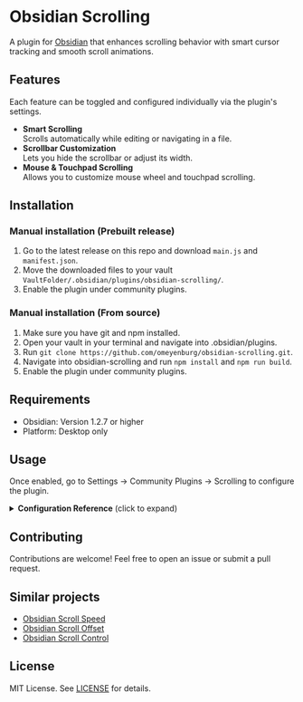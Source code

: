 # Obsidian Scrolling

A plugin for [Obsidian](https://obsidian.md/) that enhances scrolling behavior with smart cursor tracking and smooth scroll animations.

## Features

Each feature can be toggled and configured individually via the plugin's settings.

- **Smart Scrolling**<br>
Scrolls automatically while editing or navigating in a file.
- **Scrollbar Customization**<br>
Lets you hide the scrollbar or adjust its width.
- **Mouse & Touchpad Scrolling**<br>
Allows you to customize mouse wheel and touchpad scrolling.

## Installation

### Manual installation (Prebuilt release)

1. Go to the latest release on this repo and download `main.js` and `manifest.json`.
2. Move the downloaded files to your vault `VaultFolder/.obsidian/plugins/obsidian-scrolling/`.
3. Enable the plugin under community plugins.

### Manual installation (From source)

1. Make sure you have git and npm installed.
2. Open your vault in your terminal and navigate into .obsidian/plugins.
3. Run `git clone https://github.com/omeyenburg/obsidian-scrolling.git`.
4. Navigate into obsidian-scrolling and run `npm install` and `npm run build`.
6. Enable the plugin under community plugins.

## Requirements

- Obsidian: Version 1.2.7 or higher
- Platform: Desktop only

## Usage

Once enabled, go to Settings -> Community Plugins -> Scrolling to configure the plugin.

<details>
<summary><strong>Configuration Reference</strong> (click to expand)</summary>

### Smart scrolling

- **Mode**<br>
**Follow cursor**: Smoothly keeps text cursor within a comfortable zone while moving or editing.<br>
Behaves similarly to Vim's `scrolloff` option.<br>
**Page jumping**: Reduces scrolling by jumping by whole pages at screen edges.<br>
Best paired with high center radius and longer animation.<br>
→ Default: Follow cursor

    - **Scroll zone radius when editing**<br>
    Defines how far the cursor can move from the center before scrolling.<br>
    → Default: 75

    - **Scroll smoothness when editing**<br>
    Adjusts how fast or slow the scrolling animation is when editing moves the cursor.<br>
    → Default: 25

    - **Scroll zone radius when moving cursor**<br>
    Defines how far you can move the cursor from the center before scrolling.<br>
    → Default: 75

    - **Scroll smoothness when moving cursor**<br>
    Adjusts how fast or slow the scrolling animation is when you move the cursor.<br>
    → Default: 25

    - **Dynamic animations**<br>
    Skip animation frames if lots of scroll events occur for smoother animation.<br>
    → Default: enabled

    - **Invoke on mouse-driven cursor movement**<br>
    Apply this feature when the text cursor is moved with the mouse.<br>
    → Default: disabled

        - **Invoke on mouse selection**<br>
        Also trigger when the mouse has selected text.<br>
        → Default: disabled

### Scrollbar appearance

- **Apply to all scrollbars**<br>
Whether scrollbar settings should apply to all scrollbars or only markdown files. (Platform: Windows & Linux only)<br>
→ Default: disabled

- **Scrollbar visibility**<br>
Show scrollbars always, while scrolling or never. (Platform: Windows & Linux only)<br>
→ Default: Always show scrollbars

- **Scrollbar thickness**<br>
Width in pixels. (Platform: Linux only)<br>
→ Default: 12

### Mouse/Touchpad scrolling (Experimental)

- **Enabled**<br>
Whether mouse/touchpad scrolling settings are applied.<br>
→ Default: enabled

    - **Invert scroll direction**<br>
    Reverse the scroll direction for both mouse and touchpad.<br>
    → Default: disabled

    - **Mouse scroll speed**<br>
    Scroll speed multiplier for mouse wheel.<br>
    → Default: 50

    - **Mouse scroll smoothness**<br>
    Determines mouse scroll smoothness.<br>
    → Default: 75

    - **Touchpad detection**<br>
    Detect touchpad input to provide smoother scrolling. (Should work well with most devices)<br>
    → Default: enabled

        - **Touchpad scroll speed**<br>
        Adjusts scroll speed when using a touchpad.<br>
        → Default: 50

        - **Touchpad smoothness**<br>
        Controls the smoothness of touchpad.<br>
        → Default: 75

        - **Touchpad friction threshold**<br>
        Sets the minimum scroll strength below which increased friction is applied for finer control.<br>
        → Default: 20

</details>

## Contributing

Contributions are welcome! Feel free to open an issue or submit a pull request.

## Similar projects

- [Obsidian Scroll Speed](https://github.com/flolu/obsidian-scroll-speed)
- [Obsidian Scroll Offset](https://github.com/lijyze/scroll-offset)
- [Obsidian Scroll Control](https://github.com/zxai-io/obsidian-scroll-control)

## License

MIT License. See [LICENSE](LICENSE) for details.

